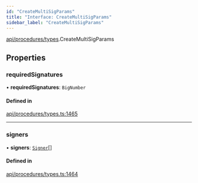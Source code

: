 ```yaml
---
id: "CreateMultiSigParams"
title: "Interface: CreateMultiSigParams"
sidebar_label: "CreateMultiSigParams"
---
```


[api/procedures/types](../../../../../modules/API/Procedures/Types/Types.md).CreateMultiSigParams

## Properties

### requiredSignatures

• **requiredSignatures**: `BigNumber`

#### Defined in

[api/procedures/types.ts:1465](https://github.com/PolymeshAssociation/polymesh-sdk/blob/fedc4714f/src/api/procedures/types.ts#L1465)

___

### signers

• **signers**: [`Signer`](../../../../../modules/API/Entities/Types/Types.md#signer)[]

#### Defined in

[api/procedures/types.ts:1464](https://github.com/PolymeshAssociation/polymesh-sdk/blob/fedc4714f/src/api/procedures/types.ts#L1464)
